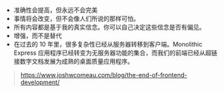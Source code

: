 * 准确性会提高，但永远不会完美
* 事情将会改变，但不会像人们所说的那样可怕。
* 所有内容都是基于我的真实信念。你可以自己决定这些信念是否有偏见。
* 增强，而不是替代
* 在过去的 10 年里，很多复杂性已经从服务器转移到客户端。Monolithic Express 应用程序已经转变为无服务器功能的集合，而我们的前端已经从超链接数字文档发展为成熟的桌面质量应用程序。

> <https://www.joshwcomeau.com/blog/the-end-of-frontend-development/>
